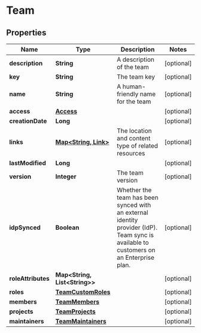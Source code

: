 

# Team


## Properties

| Name | Type | Description | Notes |
|------------ | ------------- | ------------- | -------------|
|**description** | **String** | A description of the team |  [optional] |
|**key** | **String** | The team key |  [optional] |
|**name** | **String** | A human-friendly name for the team |  [optional] |
|**access** | [**Access**](Access.md) |  |  [optional] |
|**creationDate** | **Long** |  |  [optional] |
|**links** | [**Map&lt;String, Link&gt;**](Link.md) | The location and content type of related resources |  [optional] |
|**lastModified** | **Long** |  |  [optional] |
|**version** | **Integer** | The team version |  [optional] |
|**idpSynced** | **Boolean** | Whether the team has been synced with an external identity provider (IdP). Team sync is available to customers on an Enterprise plan. |  [optional] |
|**roleAttributes** | **Map&lt;String, List&lt;String&gt;&gt;** |  |  [optional] |
|**roles** | [**TeamCustomRoles**](TeamCustomRoles.md) |  |  [optional] |
|**members** | [**TeamMembers**](TeamMembers.md) |  |  [optional] |
|**projects** | [**TeamProjects**](TeamProjects.md) |  |  [optional] |
|**maintainers** | [**TeamMaintainers**](TeamMaintainers.md) |  |  [optional] |



